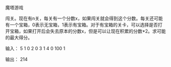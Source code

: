 魔塔游戏

闯关。现在有n关，每关有一个分数x，如果闯关就会得到这个分数。每关还可能有一个宝箱，0表示无宝箱，1表示有宝箱。对于有宝箱的关卡，可以选择是否打开宝箱，如果打开后会失去原本的分数x，但是可以让现在积累的分数*2。求可能的最大得分。

输入：
5
1 0
2 0
3 1
4 0
100 1

输出：
214
